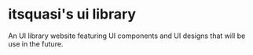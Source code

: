 # itsquasi's ui library
An UI library website featuring UI components and UI designs that will be use in the future.

